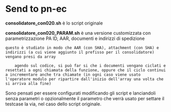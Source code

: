 # Send to pn-ec

**consolidatore_con020.sh**
    è lo script originale

**consolidatore_con020_PARAM.sh**
    è una versione customizzata con parametrizzazione PA ID, AAR, documenti e indirizzi di spedizione

    questo è studiato in modo che AAR (con SHA), attachment (con SHA) e indirizzi (a cui viene aggiunto il prefisso per il consolidatore) vengano presi da array
    
        agendo sul codice, si può far si che i documenti vengano ciclati e resettati a ogni chiamata della funzione, oppure che il ciclo continui a incrementare anche tra chiamate (in ogni caso viene usato l'operatore modulo per ripartire dall'inizio dell'array una volta che si arriva alla fine)


Sono pensati per essere configurati modificando gli script e lanciandoli senza parametri o opzionalmente il parametro che verrà usato per settare il testcase la via, nel caso dello script originale.
